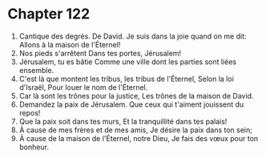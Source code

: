 # Chapter 122

1. Cantique des degrés. De David. Je suis dans la joie quand on me dit: Allons à la maison de l'Éternel!
2. Nos pieds s'arrêtent Dans tes portes, Jérusalem!
3. Jérusalem, tu es bâtie Comme une ville dont les parties sont liées ensemble.
4. C'est là que montent les tribus, les tribus de l'Éternel, Selon la loi d'Israël, Pour louer le nom de l'Éternel.
5. Car là sont les trônes pour la justice, Les trônes de la maison de David.
6. Demandez la paix de Jérusalem. Que ceux qui t'aiment jouissent du repos!
7. Que la paix soit dans tes murs, Et la tranquillité dans tes palais!
8. À cause de mes frères et de mes amis, Je désire la paix dans ton sein;
9. À cause de la maison de l'Éternel, notre Dieu, Je fais des vœux pour ton bonheur.

